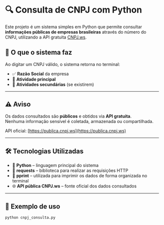 # 🔍 Consulta de CNPJ com Python

Este projeto é um sistema simples em Python que permite consultar **informações públicas de empresas brasileiras** através do número do CNPJ, utilizando a API gratuita [CNPJ.ws](https://publica.cnpj.ws).

## 🚀 O que o sistema faz

Ao digitar um CNPJ válido, o sistema retorna no terminal:
- ✅ **Razão Social** da empresa
- 🏢 **Atividade principal**
- 📌 **Atividades secundárias** (se existirem)

---

## ⚠️ Aviso

Os dados consultados são **públicos** e obtidos via **API gratuita**.  
Nenhuma informação sensível é coletada, armazenada ou compartilhada.

API oficial: [https://publica.cnpj.ws](https://publica.cnpj.ws)

---

## 🛠 Tecnologias Utilizadas

- 🐍 **Python** – linguagem principal do sistema  
- 🔗 **requests** – biblioteca para realizar as requisições HTTP  
- 📄 **pprint** – utilizada para imprimir os dados de forma organizada no terminal  
- 🌐 **API pública CNPJ.ws** – fonte oficial dos dados consultados  

---

## 📎 Exemplo de uso

```bash
python cnpj_consulta.py
